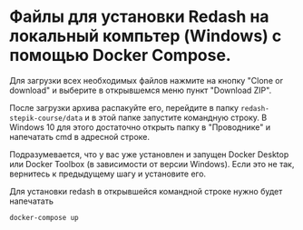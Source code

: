 # Файлы для установки Redash на локальный компьтер (Windows) с помощью Docker Compose.

Для загрузки всех необходимых файлов нажмите на кнопку "Clone or download" и выберите в открывшемся меню пункт "Download ZIP".

После загрузки архива распакуйте его, перейдите в папку `redash-stepik-course/data` и в этой папке запустите командную строку. В Windows 10 для этого достаточно открыть папку в "Проводнике" и напечатать cmd в адресной строке.

Подразумевается, что у вас уже установлен и запущен Docker Desktop или Docker Toolbox (в зависимости от версии Windows). Если это не так, вернитесь к предыдущему шагу и установите его.

Для установки redash в открывшейся командной строке нужно будет напечатать

```
docker-compose up
```